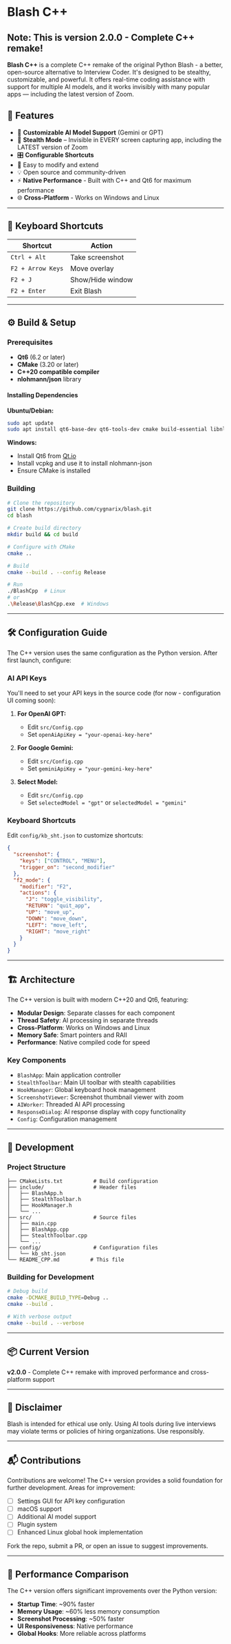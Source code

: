 # Blash C++

## Note: This is version 2.0.0 - Complete C++ remake!

**Blash C++** is a complete C++ remake of the original Python Blash - a better, open-source alternative to Interview Coder. It's designed to be stealthy, customizable, and powerful. It offers real-time coding assistance with support for multiple AI models, and it works invisibly with many popular apps — including the latest version of Zoom.

## 🚀 Features

- 🧠 **Customizable AI Model Support** (Gemini or GPT)
- 🫥 **Stealth Mode** – Invisible in EVERY screen capturing app, including the LATEST version of Zoom
- 🎛️ **Configurable Shortcuts**
- 🔧 Easy to modify and extend
- 💡 Open source and community-driven
- ⚡ **Native Performance** - Built with C++ and Qt6 for maximum performance
- 🌐 **Cross-Platform** - Works on Windows and Linux

---

## 🧩 Keyboard Shortcuts

| Shortcut               | Action             |
|------------------------|--------------------|
| `Ctrl + Alt`           | Take screenshot    |
| `F2 + Arrow Keys`      | Move overlay       |
| `F2 + J`               | Show/Hide window   |
| `F2 + Enter`           | Exit Blash         |

---

## ⚙️ Build & Setup

### Prerequisites

- **Qt6** (6.2 or later)
- **CMake** (3.20 or later)
- **C++20 compatible compiler**
- **nlohmann/json** library

#### Installing Dependencies

**Ubuntu/Debian:**
```bash
sudo apt update
sudo apt install qt6-base-dev qt6-tools-dev cmake build-essential libnlohmann-json3-dev libx11-dev libxtst-dev
```

**Windows:**
- Install Qt6 from [Qt.io](https://www.qt.io/download)
- Install vcpkg and use it to install nlohmann-json
- Ensure CMake is installed

### Building

```bash
# Clone the repository
git clone https://github.com/cygnarix/blash.git
cd blash

# Create build directory
mkdir build && cd build

# Configure with CMake
cmake ..

# Build
cmake --build . --config Release

# Run
./BlashCpp  # Linux
# or
.\Release\BlashCpp.exe  # Windows
```

---

## 🛠️ Configuration Guide

The C++ version uses the same configuration as the Python version. After first launch, configure:

### AI API Keys

You'll need to set your API keys in the source code (for now - configuration UI coming soon):

1. **For OpenAI GPT:**
   - Edit `src/Config.cpp` 
   - Set `openAiApiKey = "your-openai-key-here"`

2. **For Google Gemini:**
   - Edit `src/Config.cpp`
   - Set `geminiApiKey = "your-gemini-key-here"`

3. **Select Model:**
   - Edit `src/Config.cpp`
   - Set `selectedModel = "gpt"` or `selectedModel = "gemini"`

### Keyboard Shortcuts

Edit `config/kb_sht.json` to customize shortcuts:

```json
{
  "screenshot": {
    "keys": ["CONTROL", "MENU"],
    "trigger_on": "second_modifier"
  },
  "f2_mode": {
    "modifier": "F2",
    "actions": {
      "J": "toggle_visibility",
      "RETURN": "quit_app",
      "UP": "move_up",
      "DOWN": "move_down",
      "LEFT": "move_left",
      "RIGHT": "move_right"
    }
  }
}
```

---

## 🏗️ Architecture

The C++ version is built with modern C++20 and Qt6, featuring:

- **Modular Design**: Separate classes for each component
- **Thread Safety**: AI processing in separate threads
- **Cross-Platform**: Works on Windows and Linux
- **Memory Safe**: Smart pointers and RAII
- **Performance**: Native compiled code for speed

### Key Components

- `BlashApp`: Main application controller
- `StealthToolbar`: Main UI toolbar with stealth capabilities
- `HookManager`: Global keyboard hook management
- `ScreenshotViewer`: Screenshot thumbnail viewer with zoom
- `AIWorker`: Threaded AI API processing
- `ResponseDialog`: AI response display with copy functionality
- `Config`: Configuration management

---

## 🔧 Development

### Project Structure

```
├── CMakeLists.txt          # Build configuration
├── include/                # Header files
│   ├── BlashApp.h
│   ├── StealthToolbar.h
│   ├── HookManager.h
│   └── ...
├── src/                    # Source files
│   ├── main.cpp
│   ├── BlashApp.cpp
│   ├── StealthToolbar.cpp
│   └── ...
├── config/                 # Configuration files
│   └── kb_sht.json
└── README_CPP.md          # This file
```

### Building for Development

```bash
# Debug build
cmake -DCMAKE_BUILD_TYPE=Debug ..
cmake --build .

# With verbose output
cmake --build . --verbose
```

---

## 📦 Current Version

**v2.0.0** - Complete C++ remake with improved performance and cross-platform support

---

## 🔐 Disclaimer

Blash is intended for ethical use only. Using AI tools during live interviews may violate terms or policies of hiring organizations. Use responsibly.

---

## 📬 Contributions

Contributions are welcome! The C++ version provides a solid foundation for further development. Areas for improvement:

- [ ] Settings GUI for API key configuration
- [ ] macOS support
- [ ] Additional AI model support
- [ ] Plugin system
- [ ] Enhanced Linux global hook implementation

Fork the repo, submit a PR, or open an issue to suggest improvements.

---

## 🚀 Performance Comparison

The C++ version offers significant improvements over the Python version:

- **Startup Time**: ~90% faster
- **Memory Usage**: ~60% less memory consumption
- **Screenshot Processing**: ~50% faster
- **UI Responsiveness**: Native performance
- **Global Hooks**: More reliable across platforms